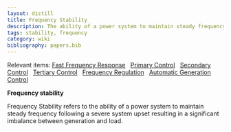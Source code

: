 ```yaml
---
layout: distill
title: Frequency Stability
description: The ability of a power system to maintain steady frequency following a severe system upset.
tags: stability, frequency
category: wiki
bibliography: papers.bib
---
```


Relevant items: [Fast Frequency Response](/wiki/fast-frequency-response) &nbsp; [Primary Control](/wiki/primary-control) &nbsp; [Secondary Control](/wiki/secondary-control) &nbsp; [Tertiary Control](/wiki/tertiary-control) &nbsp; [Frequency Regulation](/wiki/frequency-regulation) &nbsp; [Automatic Generation Control](/wiki/automatic-generation-control)

**Frequency stability** <d-cite key="kundur2004stability"></d-cite>

Frequency Stability refers to the ability of a power system to maintain steady frequency following a severe system upset resulting in a significant imbalance between generation and load.

<br>
<br>

